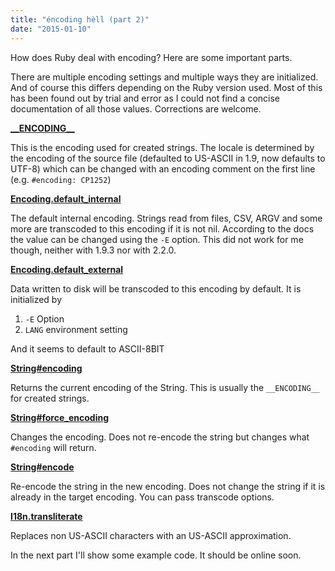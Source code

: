 ```yaml
---
title: "éncoding hèll (part 2)"
date: "2015-01-10"
---
```


How does Ruby deal with encoding? Here are some important parts.

There are multiple encoding settings and multiple ways they are initialized. And of course this differs depending on the Ruby version used. Most of this has been found out by trial and error as I could not find a concise documentation of all those values. Corrections are welcome.

[**\_\_ENCODING\_\_**](http://ruby-doc.org/docs/keywords/1.9/Object.html#method-i-__ENCODING__)

This is the encoding used for created strings. The locale is determined by the encoding of the source file (defaulted to US-ASCII in 1.9, now defaults to UTF-8) which can be changed with an encoding comment on the first line (e.g. `#encoding: CP1252`)

[**Encoding.default\_internal**](http://ruby-doc.org/core-2.2.0/Encoding.html#method-c-default_internal)

The default internal encoding. Strings read from files, CSV, ARGV and some more are transcoded to this encoding if it is not nil. According to the docs the value can be changed using the `-E` option. This did not work for me though, neither with 1.9.3 nor with 2.2.0.

[**Encoding.default\_external**](http://ruby-doc.org/core-2.2.0/Encoding.html#method-c-default_external)

Data written to disk will be transcoded to this encoding by default. It is initialized by

1. `-E` Option
2. `LANG` environment setting

And it seems to default to ASCII-8BIT

[**String#encoding**](http://www.ruby-doc.org/core-2.2.0/String.html#method-i-encoding)

Returns the current encoding of the String. This is usually the `__ENCODING__` for created strings.

[**String#force\_encoding**](http://ruby-doc.org/core-2.2.0/String.html#method-i-force_encoding)

Changes the encoding. Does not re-encode the string but changes what `#encoding` will return.

[**String#encode**](http://ruby-doc.org/core-2.2.0/String.html#method-i-encode)

Re-encode the string in the new encoding. Does not change the string if it is already in the target encoding. You can pass transcode options.

[**I18n.transliterate**](http://apidock.com/rails/ActiveSupport/Inflector/transliterate)

Replaces non US-ASCII characters with an US-ASCII approximation.

In the next part I'll show some example code. It should be online soon.
